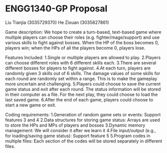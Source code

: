 # ENGG1340-GP Proposal
Liu Tianjia (3035729370)
He Zixuan (3035827861)

Game description:
We hope to create a turn-based, text-based game where multiple players can choose their roles (e.g. fighter/mage/support) and use various skills to fight against bosses. When the HP of the boss becomes 0, players win; when the HPs of all the players become 0, players lose. 

Features Included:
1.Single or multiple players are allowed to play.
2.Players can choose different roles with 6 different skills each.
3.There are several different bosses for players to fight against.
4.At each turn, players are randomly given 3 skills out of 6 skills. The damage values of some skills for each round are randomly set within a range. This is to make the gameplay more uncertain and challenging.
5.Players could choose to save the current game status and exit after each round. The status information will be stored in their computer as a file. For the next play, they could choose to load the last saved game.
6.After the end of each game, players could choose to start a new game or exit.

Coding requirements:
1.Generation of random game sets or events:
  Support features 3 and 4
2.Data structures for storing game status:
  Arrays are used to store the HPs and MPs of players and bosses
3.Dynamic memory management:
  We will consider it after we learn it
4.File input/output (e.g., for loading/saving game status):
  Support feature 5
5.Program codes in multiple files:
  Each section of the codes will be stored separately in different files.
